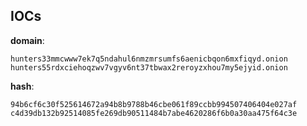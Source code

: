 
## IOCs

__domain__:

```text
hunters33mmcwww7ek7q5ndahul6nmzmrsumfs6aenicbqon6mxfiqyd.onion
hunters55rdxciehoqzwv7vgyv6nt37tbwax2reroyzxhou7my5ejyid.onion
```
__hash__:

```text
94b6cf6c30f525614672a94b8b9788b46cbe061f89ccbb994507406404e027af
c4d39db132b92514085fe269db90511484b7abe4620286f6b0a30aa475f64c3e
```